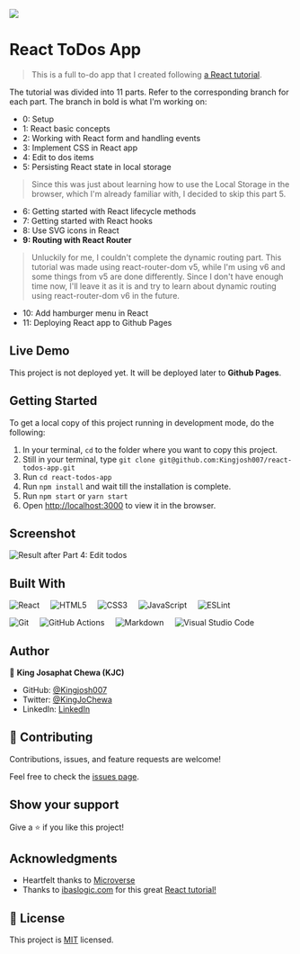 ![](https://img.shields.io/badge/Microverse-blueviolet)

# React ToDos App

> This is a full to-do app that I created following [a React tutorial](https://ibaslogic.com/react-tutorial-for-beginners/).

The tutorial was divided into 11 parts. Refer to the corresponding branch for each part. The branch in bold is what I'm working on:

- 0: Setup
- 1: React basic concepts
- 2: Working with React form and handling events
- 3: Implement CSS in React app
- 4: Edit to dos items
- 5: Persisting React state in local storage
> Since this was just about learning how to use the Local Storage in the browser, which I'm already familiar with, I decided to skip this part 5.

- 6: Getting started with React lifecycle methods
- 7: Getting started with React hooks
- 8: Use SVG icons in React
- **9: Routing with React Router**
> Unluckily for me, I couldn't complete the dynamic routing part. This tutorial was made using react-router-dom v5, while I'm using v6 and some things from v5 are done differently. Since I don't have enough time now, I'll leave it as it is and try to learn about dynamic routing using react-router-dom v6 in the future. 

- 10: Add hamburger menu in React
- 11: Deploying React app to Github Pages


## Live Demo

This project is not deployed yet. It will be deployed later to **Github Pages**.


## Getting Started

To get a local copy of this project running in development mode, do the following: 

1. In your terminal, `cd` to the folder where you want to copy this project.
2. Still in your terminal, type `git clone git@github.com:Kingjosh007/react-todos-app.git`
3. Run `cd react-todos-app`
4. Run `npm install` and wait till the installation is complete.
5. Run `npm start` or `yarn start`
6. Open [http://localhost:3000](http://localhost:3000) to view it in the browser.


## Screenshot

![Result after Part 4: Edit todos](screenshots/4-edit-todos.gif)

## Built With

![React](https://img.shields.io/badge/react-%2320232a.svg?style=for-the-badge&logo=react&logoColor=%2361DAFB) &nbsp; &nbsp; ![HTML5](https://img.shields.io/badge/html5-%23E34F26.svg?style=for-the-badge&logo=html5&logoColor=white) &nbsp; &nbsp; 	![CSS3](https://img.shields.io/badge/css3-%231572B6.svg?style=for-the-badge&logo=css3&logoColor=white) &nbsp; &nbsp; ![JavaScript](https://img.shields.io/badge/javascript-%23323330.svg?style=for-the-badge&logo=javascript&logoColor=%23F7DF1E) &nbsp; &nbsp; ![ESLint](https://img.shields.io/badge/ESLint-4B3263?style=for-the-badge&logo=eslint&logoColor=white)

![Git](https://img.shields.io/badge/git-%23F05033.svg?style=for-the-badge&logo=git&logoColor=white) &nbsp; &nbsp; ![GitHub Actions](https://img.shields.io/badge/githubactions-%232671E5.svg?style=for-the-badge&logo=githubactions&logoColor=white) &nbsp; &nbsp; ![Markdown](https://img.shields.io/badge/markdown-%23000000.svg?style=for-the-badge&logo=markdown&logoColor=white) &nbsp; &nbsp; ![Visual Studio Code](https://img.shields.io/badge/Visual%20Studio%20Code-0078d7.svg?style=for-the-badge&logo=visual-studio-code&logoColor=white) 


## Author

👤 **King Josaphat Chewa (KJC)**

- GitHub: [@Kingjosh007](https://github.com/Kingjosh007)
- Twitter: [@KingJoChewa](https://twitter.com/KingJoChewa)
- LinkedIn: [LinkedIn](https://www.linkedin.com/in/king-josaphat-chewa-aa154011b/)


## 🤝 Contributing

Contributions, issues, and feature requests are welcome!

Feel free to check the [issues page](../../issues/).

## Show your support

Give a ⭐️ if you like this project!

## Acknowledgments

- Heartfelt thanks to [Microverse](https://www.microverse.org/)
- Thanks to [ibaslogic.com](https://ibaslogic.com/) for this great [React tutorial!](https://ibaslogic.com/react-tutorial-for-beginners/)

## 📝 License

This project is [MIT](./MIT.md) licensed.